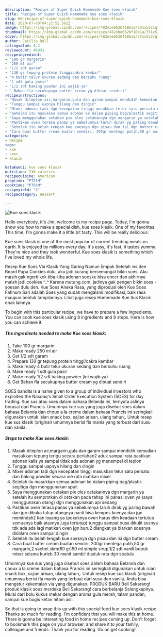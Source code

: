 ```yaml
---
description: "Recipe of Super Quick Homemade Kue soes klasik"
title: "Recipe of Super Quick Homemade Kue soes klasik"
slug: 60-recipe-of-super-quick-homemade-kue-soes-klasik
date: 2020-07-08T04:22:52.562Z
image: https://img-global.cpcdn.com/recipes/482ebe0626f18e1a/751x532cq70/kue-soes-klasik-foto-resep-utama.jpg
thumbnail: https://img-global.cpcdn.com/recipes/482ebe0626f18e1a/751x532cq70/kue-soes-klasik-foto-resep-utama.jpg
cover: https://img-global.cpcdn.com/recipes/482ebe0626f18e1a/751x532cq70/kue-soes-klasik-foto-resep-utama.jpg
author: Cecilia Ball
ratingvalue: 4.2
reviewcount: 46931
recipeingredient:
- "100 gr margarin"
- "250 ml air"
- "1/2 sdt garam"
- "130 gr tepung protein tinggicakra kembar"
- "4 butir telur ukuran sedang dan bersuhu ruang"
- "1 sdt gula pasir"
- "1/2 sdt baking powder ini wajib ya"
- " Bahan fla secukupnya butter cream yg dibuat sendiri"
recipeinstructions:
- "Masak diteplon air,margarin,gula dan garam sampai mendidih kemudian masukkan tepung terigu secara perlahan2 aduk sampai rata pastikan adonan kalis ya sampai tidak ada adonan yg menempel di teplon"
- "Tunggu sampai uapnya hilang dan dingin"
- "Mixer adonan tadi dgn kecepatan tinggi masukkan telur satu persatu dan baking powder secara me rata matikan mixer"
- "Setelah itu masukkan semua adonan ke dalam piping bag/plastik segitiga dgn menggunakan spuit"
- "Saya menggunakan cetakan pie oles cetakannya dgn margarin ya setelah itu semprotkan di cetakan pada tahap ini panasi oven ya (saya menggunakan otang) dgn menggunakan api sedang"
- "Pastikan oven terasa panas ya sebelumnya taruh dirak yg paling bawah dan jgn dibuka tutup otangnya nanti bisa kempes kuenya dan jgn memindah2 kan loyang ya (pokoknya oven harus dlm keadaan tertutup semuanya baik atasnya juga tertutup) tunggu sampai busa dikulit susnya tdk ada ada lagi matikan oven jgn buru2 diangkat ya biarkan soesnya didalam oven sampai dingin"
- "Setelah itu belah tengah kue soesnya dgn pisau dan isi dgn butter cream"
- "Cara buat butter cream buatan sendiri: 200gr mentega putih,50 gr margarin,2 sachet skm(80 gr)50 ml simple sirup,1/2 sdt vanili bubuk mixer selama kurleb 30 menit sambil diaduk rata dgn spatula"
categories:
- Recipe
tags:
- kue
- soes
- klasik

katakunci: kue soes klasik 
nutrition: 230 calories
recipecuisine: American
preptime: "PT21M"
cooktime: "PT56M"
recipeyield: "4"
recipecategory: Dessert

---
```



![Kue soes klasik](https://img-global.cpcdn.com/recipes/482ebe0626f18e1a/751x532cq70/kue-soes-klasik-foto-resep-utama.jpg)

Hello everybody, it's Jim, welcome to my recipe page. Today, I'm gonna show you how to make a special dish, kue soes klasik. One of my favorites. This time, I'm gonna make it a little bit tasty. This will be really delicious.

Kue soes klasik is one of the most popular of current trending meals on earth. It is enjoyed by millions every day. It's easy, it's fast, it tastes yummy. They're nice and they look wonderful. Kue soes klasik is something which I've loved my whole life.

Resep Kue Soes Vla Klasik Yang Garing Namun Empuk Setelah insiden Beard Papa Cookies dulu, aku jadi kurang bersemangat bikin soes. Aku masih gak ngerti kok tiba-tiba adonan soesku bisa encer dan akhirnya malah jadi cookies ^_^ Karena mutung.com, jadinya gak pengen bikin soes -soesan dulu deh. Kue Soes Aneka Rasa, yang diprodusi oleh Kue Soes Fahnum Sari adalah Soes yang sudah mengalami modifikasi, baik rasa maupun bentuk tampilannya. Lihat juga resep Homemade Kue Sus Klasik enak lainnya.


To begin with this particular recipe, we have to prepare a few ingredients. You can cook kue soes klasik using 8 ingredients and 8 steps. Here is how you can achieve it.

<!--inarticleads1-->

##### The ingredients needed to make Kue soes klasik:

1. Take 100 gr margarin
1. Make ready 250 ml air
1. Get 1/2 sdt garam
1. Prepare 130 gr tepung protein tinggi/cakra kembar
1. Make ready 4 butir telur ukuran sedang dan bersuhu ruang
1. Make ready 1 sdt gula pasir
1. Make ready 1/2 sdt baking powder (ini wajib ya)
1. Get  Bahan fla secukupnya butter cream yg dibuat sendiri


SOES bandits is a name given to a group of individual investors who exploited the Nasdaq&#39;s Small Order Execution System (SOES) for day trading. Kue sus atau soes dalam bahasa Belanda ini, ternyata aslinya berasal dari Prancis. Umumnya kue sus yang juga disebut soes dalam bahasa Belanda dan choux a la creme dalam bahasa Prancis ini seringkali digunakan untuk isian snack box, sajian arisan, ulang tahun,. Untuk resep kue sus klasik (original) umumnya berisi fla manis yang terbuat dari susu dan vanila. 

<!--inarticleads2-->

##### Steps to make Kue soes klasik:

1. Masak diteplon air,margarin,gula dan garam sampai mendidih kemudian masukkan tepung terigu secara perlahan2 aduk sampai rata pastikan adonan kalis ya sampai tidak ada adonan yg menempel di teplon
1. Tunggu sampai uapnya hilang dan dingin
1. Mixer adonan tadi dgn kecepatan tinggi masukkan telur satu persatu dan baking powder secara me rata matikan mixer
1. Setelah itu masukkan semua adonan ke dalam piping bag/plastik segitiga dgn menggunakan spuit
1. Saya menggunakan cetakan pie oles cetakannya dgn margarin ya setelah itu semprotkan di cetakan pada tahap ini panasi oven ya (saya menggunakan otang) dgn menggunakan api sedang
1. Pastikan oven terasa panas ya sebelumnya taruh dirak yg paling bawah dan jgn dibuka tutup otangnya nanti bisa kempes kuenya dan jgn memindah2 kan loyang ya (pokoknya oven harus dlm keadaan tertutup semuanya baik atasnya juga tertutup) tunggu sampai busa dikulit susnya tdk ada ada lagi matikan oven jgn buru2 diangkat ya biarkan soesnya didalam oven sampai dingin
1. Setelah itu belah tengah kue soesnya dgn pisau dan isi dgn butter cream
1. Cara buat butter cream buatan sendiri: 200gr mentega putih,50 gr margarin,2 sachet skm(80 gr)50 ml simple sirup,1/2 sdt vanili bubuk mixer selama kurleb 30 menit sambil diaduk rata dgn spatula


Umumnya kue sus yang juga disebut soes dalam bahasa Belanda dan choux a la creme dalam bahasa Prancis ini seringkali digunakan untuk isian snack box, sajian arisan, ulang tahun,. Untuk resep kue sus klasik (original) umumnya berisi fla manis yang terbuat dari susu dan vanila. Anda bisa mengatur kekentalan vla yang digunakan. PRODUK BARU Beli Sekarang! produk klasik soes merdeka Beli Sekarang! cara berbelanja Selengkapnya. Mulai dari bolu kukus mekar dengan aroma gula merah, talam pandan, sampai kue bugis ketan hitam asli. 

So that is going to wrap this up with this special food kue soes klasik recipe. Thanks so much for reading. I'm confident that you will make this at home. There is gonna be interesting food in home recipes coming up. Don't forget to bookmark this page on your browser, and share it to your family, colleague and friends. Thank you for reading. Go on get cooking!
